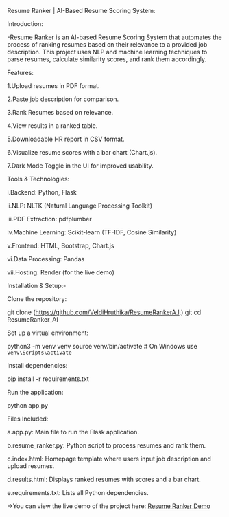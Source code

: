 Resume Ranker | AI-Based Resume Scoring System:

Introduction:

-Resume Ranker is an AI-based Resume Scoring System that automates the process of ranking resumes based on their relevance to a provided job description. This project uses NLP and machine learning techniques to parse resumes, calculate similarity scores, and rank them accordingly.

Features:

1.Upload resumes in PDF format.

2.Paste job description for comparison.

3.Rank Resumes based on relevance.

4.View results in a ranked table.

5.Downloadable HR report in CSV format.

6.Visualize resume scores with a bar chart (Chart.js).

7.Dark Mode Toggle in the UI for improved usability.

Tools & Technologies:

i.Backend: Python, Flask

ii.NLP: NLTK (Natural Language Processing Toolkit)

iii.PDF Extraction: pdfplumber

iv.Machine Learning: Scikit-learn (TF-IDF, Cosine Similarity)

v.Frontend: HTML, Bootstrap, Chart.js

vi.Data Processing: Pandas

vii.Hosting: Render (for the live demo)

Installation & Setup:-

Clone the repository:

git clone (https://github.com/VeldiHruthika/ResumeRankerA.I.) git
cd ResumeRanker_AI

Set up a virtual environment:

python3 -m venv venv
source venv/bin/activate  # On Windows use `venv\Scripts\activate`

Install dependencies:

pip install -r requirements.txt

Run the application:

python app.py

Files Included:

a.app.py: Main file to run the Flask application.

b.resume_ranker.py: Python script to process resumes and rank them.

c.index.html: Homepage template where users input job description and upload resumes.

d.results.html: Displays ranked resumes with scores and a bar chart.

e.requirements.txt: Lists all Python dependencies.

->You can view the live demo of the project here: [Resume Ranker Demo](https://resumeranker-ai-wgo1.onrender.com)
